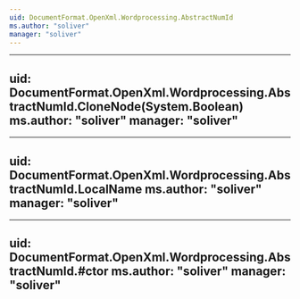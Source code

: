 ```yaml
---
uid: DocumentFormat.OpenXml.Wordprocessing.AbstractNumId
ms.author: "soliver"
manager: "soliver"
---
```


---
uid: DocumentFormat.OpenXml.Wordprocessing.AbstractNumId.CloneNode(System.Boolean)
ms.author: "soliver"
manager: "soliver"
---

---
uid: DocumentFormat.OpenXml.Wordprocessing.AbstractNumId.LocalName
ms.author: "soliver"
manager: "soliver"
---

---
uid: DocumentFormat.OpenXml.Wordprocessing.AbstractNumId.#ctor
ms.author: "soliver"
manager: "soliver"
---
